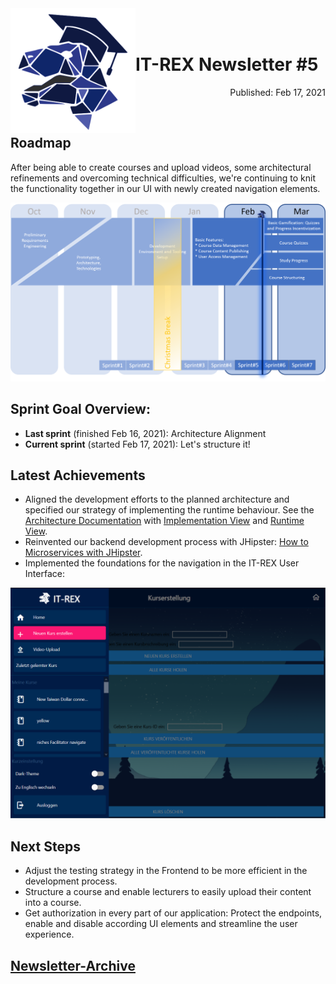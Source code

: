 <img align="left" width="200" src="../graphix/rexlogo.png"/>
<br/>
<br/>

# IT-REX Newsletter #5

<p align="right">Published: Feb 17, 2021</p>
<br/>

## Roadmap

After being able to create courses and upload videos, some architectural refinements and overcoming technical difficulties, we're continuing to knit the functionality together in our UI with newly created navigation elements. 

![Roadmap](../graphix/roadmap06.png)

## Sprint Goal Overview:
* **Last sprint** (finished Feb 16, 2021): Architecture Alignment
* **Current sprint** (started Feb 17, 2021): Let's structure it!

## Latest Achievements
* Aligned the development efforts to the planned architecture and specified our strategy of implementing the runtime behaviour. See the [Architecture Documentation](https://github.com/IT-REX-Platform/Wiki/wiki/Application-Architecture) with [Implementation View](https://github.com/IT-REX-Platform/Wiki/wiki/Application-Architecture--Implementation-View) and [Runtime View](https://github.com/IT-REX-Platform/Wiki/wiki/Application-Architecture--Runtime-View). 
* Reinvented our backend development process with JHipster: [How to Microservices with JHipster](https://github.com/IT-REX-Platform/Wiki/wiki/Development--How-to-JHipster-Microservices).
* Implemented the foundations for the navigation in the IT-REX User Interface: 
  
![Navbar-Demo](../graphix/demo_navbar.png)

## Next Steps
* Adjust the testing strategy in the Frontend to be more efficient in the development process.
* Structure a course and enable lecturers to easily upload their content into a course. 
* Get authorization in every part of our application: Protect the endpoints, enable and disable according UI elements and streamline the user experience. 

## [Newsletter-Archive](https://github.com/IT-REX-Platform/Wiki/tree/main/newsletter/archive)